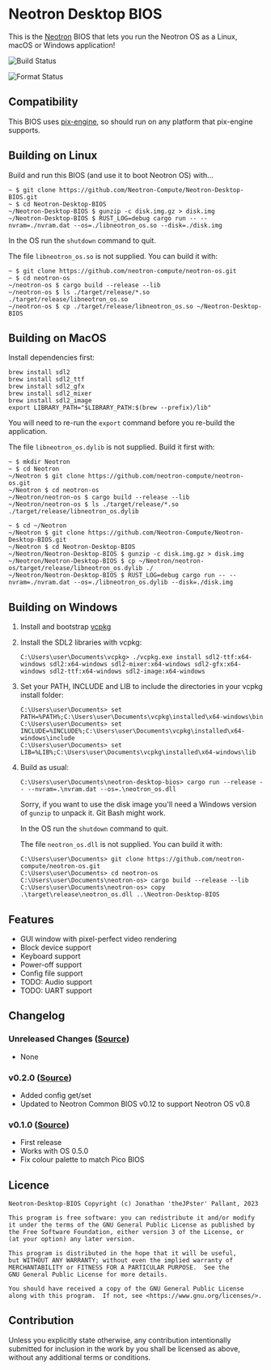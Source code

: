# Neotron Desktop BIOS

This is the [Neotron](https://github.com/neotron-compute) BIOS that lets you run the Neotron OS as a Linux, macOS or Windows application!

![Build Status](https://github.com/neotron-compute/neotron-desktop-bios/workflows/Build/badge.svg "Github Action Build Status")

![Format Status](https://github.com/neotron-compute/neotron-desktop-bios/workflows/Format/badge.svg "Github Action Format Check Status")

## Compatibility

This BIOS uses [pix-engine](https://crates.io/crates/pix-engine), so should run on any platform that pix-engine supports.

## Building on Linux

Build and run this BIOS (and use it to boot Neotron OS) with...

```console
~ $ git clone https://github.com/Neotron-Compute/Neotron-Desktop-BIOS.git
~ $ cd Neotron-Desktop-BIOS
~/Neotron-Desktop-BIOS $ gunzip -c disk.img.gz > disk.img
~/Neotron-Desktop-BIOS $ RUST_LOG=debug cargo run -- --nvram=./nvram.dat --os=./libneotron_os.so --disk=./disk.img
```

In the OS run the `shutdown` command to quit.

The file `libneotron_os.so` is not supplied. You can build it with:

```console
~ $ git clone https://github.com/neotron-compute/neotron-os.git
~ $ cd neotron-os
~/neotron-os $ cargo build --release --lib
~/neotron-os $ ls ./target/release/*.so
./target/release/libneotron_os.so
~/neotron-os $ cp ./target/release/libneotron_os.so ~/Neotron-Desktop-BIOS
```

## Building on MacOS

Install dependencies first:

```console
brew install sdl2
brew install sdl2_ttf
brew install sdl2_gfx
brew install sdl2_mixer
brew install sdl2_image
export LIBRARY_PATH="$LIBRARY_PATH:$(brew --prefix)/lib"
```

You will need to re-run the `export` command before you re-build the application.


The file `libneotron_os.dylib` is not supplied. Build it first with:

```console
~ $ mkdir Neotron
~ $ cd Neotron
~/Neotron $ git clone https://github.com/neotron-compute/neotron-os.git
~/Neotron $ cd neotron-os
~/Neotron/neotron-os $ cargo build --release --lib
~/Neotron/neotron-os $ ls ./target/release/*.so
./target/release/libneotron_os.dylib
```

```console
~ $ cd ~/Neotron
~/Neotron $ git clone https://github.com/Neotron-Compute/Neotron-Desktop-BIOS.git
~/Neotron $ cd Neotron-Desktop-BIOS
~/Neotron/Neotron-Desktop-BIOS $ gunzip -c disk.img.gz > disk.img
~/Neotron/Neotron-Desktop-BIOS $ cp ~/Neotron/neotron-os/target/release/libneotron_os.dylib ./
~/Neotron/Neotron-Desktop-BIOS $ RUST_LOG=debug cargo run -- --nvram=./nvram.dat --os=./libneotron_os.dylib --disk=./disk.img
```

## Building on Windows

1. Install and bootstrap [vcpkg](https://github.com/microsoft/vcpkg)
2. Install the SDL2 libraries with vcpkg:

   ```console
   C:\Users\user\Documents\vcpkg> ./vcpkg.exe install sdl2-ttf:x64-windows sdl2:x64-windows sdl2-mixer:x64-windows sdl2-gfx:x64-windows sdl2-ttf:x64-windows sdl2-image:x64-windows
   ```

3. Set your PATH, INCLUDE and LIB to include the directories in your vcpkg install folder:

   ```console
   C:\Users\user\Documents> set PATH=%PATH%;C:\Users\user\Documents\vcpkg\installed\x64-windows\bin
   C:\Users\user\Documents> set INCLUDE=%INCLUDE%;C:\Users\user\Documents\vcpkg\installed\x64-windows\include
   C:\Users\user\Documents> set LIB=%LIB%;C:\Users\user\Documents\vcpkg\installed\x64-windows\lib
   ```

4. Build as usual:

   ```console
   C:\Users\user\Documents\neotron-desktop-bios> cargo run --release -- --nvram=.\nvram.dat --os=.\neotron_os.dll
   ```

   Sorry, if you want to use the disk image you'll need a Windows version of `gunzip` to unpack it. Git Bash might work.

   In the OS run the `shutdown` command to quit.

   The file `neotron_os.dll` is not supplied. You can build it with:

   ```console
   C:\Users\user\Documents> git clone https://github.com/neotron-compute/neotron-os.git
   C:\Users\user\Documents> cd neotron-os
   C:\Users\user\Documents\neotron-os> cargo build --release --lib
   C:\Users\user\Documents\neotron-os> copy .\target\release\neotron_os.dll ..\Neotron-Desktop-BIOS
   ```

## Features

* GUI window with pixel-perfect video rendering
* Block device support
* Keyboard support
* Power-off support
* Config file support
* TODO: Audio support
* TODO: UART support

## Changelog

### Unreleased Changes ([Source](https://github.com/neotron-compute/Neotron-Desktop-BIOS/tree/main))

* None

### v0.2.0 ([Source](https://github.com/neotron-compute/Neotron-Desktop-BIOS/tree/v0.2.0))

* Added config get/set
* Updated to Neotron Common BIOS v0.12 to support Neotron OS v0.8

### v0.1.0 ([Source](https://github.com/neotron-compute/Neotron-Desktop-BIOS/tree/v0.1.0))

* First release
* Works with OS 0.5.0
* Fix colour palette to match Pico BIOS

## Licence

```code
Neotron-Desktop-BIOS Copyright (c) Jonathan 'theJPster' Pallant, 2023

This program is free software: you can redistribute it and/or modify
it under the terms of the GNU General Public License as published by
the Free Software Foundation, either version 3 of the License, or
(at your option) any later version.

This program is distributed in the hope that it will be useful,
but WITHOUT ANY WARRANTY; without even the implied warranty of
MERCHANTABILITY or FITNESS FOR A PARTICULAR PURPOSE.  See the
GNU General Public License for more details.

You should have received a copy of the GNU General Public License
along with this program.  If not, see <https://www.gnu.org/licenses/>.
```

## Contribution

Unless you explicitly state otherwise, any contribution intentionally
submitted for inclusion in the work by you shall be licensed as above, without
any additional terms or conditions.
